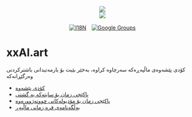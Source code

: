 <p align="center"><a href="https://xxai.art"><img src="https://cdn.jsdelivr.net/gh/xxai-art/doc/logo.svg"/></a><br/><a href="https://xxai.art"><img src="https://cdn.jsdelivr.net/gh/xxai-art/doc/xxai.svg"/></a></p><p align="center"><a href="https://github.com/xxai-art/doc#readme"><img alt="I18N" src="https://cdn.jsdelivr.net/gh/wactax/img/t.svg"/></a>　<a href="https://groups.google.com/u/0/g/xxai-art"><img alt="Google Groups" src="https://cdn.jsdelivr.net/gh/wactax/img/g-groups.svg"/></a></p>

# xxAI.art

کۆدی پێشەوەی ماڵپەڕەکە سەرچاوە کراوە، بەخێر بێیت بۆ یارمەتیدانی باشترکردنی وەرگێڕانەکە

* [کۆدی پێشەوە](https://github.com/xxai-art/web)
* [پاکێجی زمان بۆ سایتەکە بە گشتی](https://github.com/xxai-art/web/tree/main/i18n)
* [پاکێجی زمان بۆ مۆدیولەکانی چوونەژوورەوە](https://github.com/wacpkg/user/tree/main/ui.i18n)
* [بەڵگەنامەی فرە زمانی ماڵپەڕ](https://github.com/xxai-doc)
